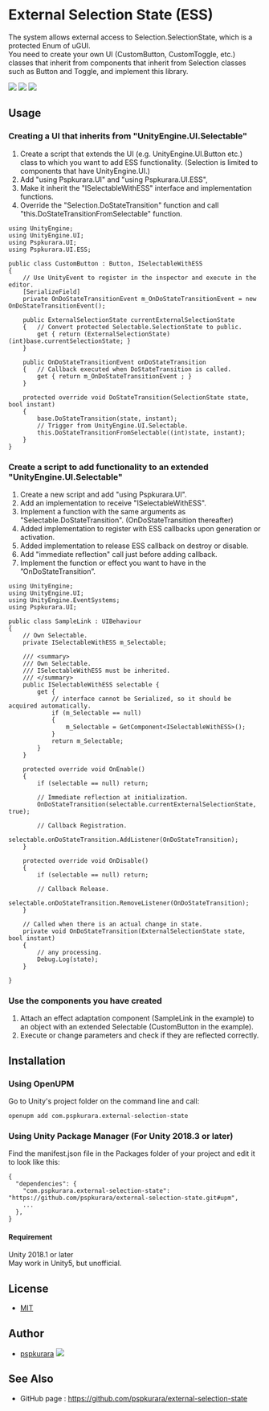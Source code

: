 # External Selection State (ESS)

The system allows external access to Selection.SelectionState, which is a protected Enum of uGUI.</br>
You need to create your own UI (CustomButton, CustomToggle, etc.) classes that inherit from components that inherit from Selection classes such as Button and Toggle, and implement this library.

[![](https://img.shields.io/npm/v/com.pspkurara.external-selection-state?label=openupm&registry_uri=https://package.openupm.com)](https://openupm.com/packages/com.pspkurara.external-selection-state/)
[![](https://img.shields.io/github/v/release/pspkurara/external-selection-state)](https://github.com/pspkurara/external-selection-state/releases/)
[![](https://img.shields.io/github/watchers/pspkurara/external-selection-state?style=social)](https://github.com/pspkurara/external-selecion-state/subscription)

## Usage

### Creating a UI that inherits from "UnityEngine.UI.Selectable"

1. Create a script that extends the UI (e.g. UnityEngine.UI.Button etc.) class to which you want to add ESS functionality. (Selection is limited to components that have UnityEngine.UI.)
2. Add "using Pspkurara.UI" and "using Pspkurara.UI.ESS", 
3. Make it inherit the "ISelectableWithESS" interface and implementation functions.
4. Override the "Selection.DoStateTransition" function and call "this.DoStateTransitionFromSelectable" function.
```
using UnityEngine;
using UnityEngine.UI;
using Pspkurara.UI;
using Pspkurara.UI.ESS;

public class CustomButton : Button, ISelectableWithESS
{
	// Use UnityEvent to register in the inspector and execute in the editor.
	[SerializeField]
	private OnDoStateTransitionEvent m_OnDoStateTransitionEvent = new OnDoStateTransitionEvent();
	
	public ExternalSelectionState currentExternalSelectionState
	{ 	// Convert protected Selectable.SelectionState to public.
		get { return (ExternalSelectionState)(int)base.currentSelectionState; } 
	}
	
	public OnDoStateTransitionEvent onDoStateTransition
	{	// Callback executed when DoStateTransition is called.
		get { return m_OnDoStateTransitionEvent ; } 
	}
	
	protected override void DoStateTransition(SelectionState state, bool instant)
	{
		base.DoStateTransition(state, instant);
		// Trigger from UnityEngine.UI.Selectable.
		this.DoStateTransitionFromSelectable((int)state, instant);
	}
}
```

### Create a script to add functionality to an extended "UnityEngine.UI.Selectable"

1. Create a new script and add "using Pspkurara.UI".
2. Add an implementation to receive "ISelectableWithESS".
3. Implement a function with the same arguments as "Selectable.DoStateTransition". (OnDoStateTransition thereafter)
4. Added implementation to register with ESS callbacks upon generation or activation.
5. Added implementation to release ESS callback on destroy or disable.
6. Add "immediate reflection" call just before adding callback.
7. Implement the function or effect you want to have in the ”OnDoStateTransition”.
```
using UnityEngine;
using UnityEngine.UI;
using UnityEngine.EventSystems;
using Pspkurara.UI;

public class SampleLink : UIBehaviour
{
	// Own Selectable.
	private ISelectableWithESS m_Selectable;

	/// <summary>
	/// Own Selectable.
	/// ISelectableWithESS must be inherited.
	/// </summary>
	public ISelectableWithESS selectable {
		get {
			// interface cannot be Serialized, so it should be acquired automatically.
			if (m_Selectable == null)
			{
				m_Selectable = GetComponent<ISelectableWithESS>();
			}
			return m_Selectable;
		}
	}

	protected override void OnEnable()
	{
		if (selectable == null) return;

		// Immediate reflection at initialization.
		OnDoStateTransition(selectable.currentExternalSelectionState, true);

		// Callback Registration.
		selectable.onDoStateTransition.AddListener(OnDoStateTransition);
	}

	protected override void OnDisable()
	{
		if (selectable == null) return;
		
		// Callback Release.
		selectable.onDoStateTransition.RemoveListener(OnDoStateTransition);
	}

	// Called when there is an actual change in state.
	private void OnDoStateTransition(ExternalSelectionState state, bool instant)
	{
		// any processing.
		Debug.Log(state);
	}

}
```

### Use the components you have created

1. Attach an effect adaptation component (SampleLink in the example) to an object with an extended Selectable (CustomButton in the example).
2. Execute or change parameters and check if they are reflected correctly.

## Installation

### Using OpenUPM
Go to Unity's project folder on the command line and call:

```
openupm add com.pspkurara.external-selection-state
```

### Using Unity Package Manager (For Unity 2018.3 or later)
Find the manifest.json file in the Packages folder of your project and edit it to look like this:

```
{
  "dependencies": {
    "com.pspkurara.external-selection-state": "https://github.com/pspkurara/external-selection-state.git#upm",
    ...
  },
}
```

#### Requirement
Unity 2018.1 or later<br>
May work in Unity5, but unofficial.

## License

* [MIT](https://github.com/pspkurara/external-selection-state/blob/master/Packages/ExternalSelectionState/LICENSE.md)

## Author

* [pspkurara](https://github.com/pspkurara) 
[![](https://img.shields.io/twitter/follow/pspkurara.svg?label=Follow&style=social)](https://twitter.com/intent/follow?screen_name=pspkurara) 

## See Also

* GitHub page : https://github.com/pspkurara/external-selection-state

